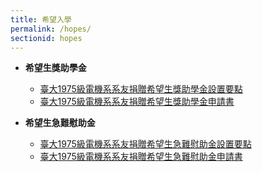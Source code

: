 ```yaml
---
title: 希望入學
permalink: /hopes/
sectionid: hopes
---
```


- **希望生獎助學金**
  - [臺大1975級電機系系友捐贈希望生獎助學金設置要點](/files/臺大1975級電機系系友捐贈希望生獎助學金設置要點_公告版.pdf)
  - [臺大1975級電機系系友捐贈希望生獎助學金申請書](/files/臺大1975級電機系系友捐贈希望生獎助學金申請書.pdf)

- **希望生急難慰助金**
  - [臺大1975級電機系系友捐贈希望生急難慰助金設置要點](/files/臺大1975級電機系系友捐贈希望生急難慰助金設置要點_公告版.pdf)
  - [臺大1975級電機系系友捐贈希望生急難慰助金申請書](/files/臺大1975級電機系系友捐贈希望生急難慰助金申請書.pdf)

